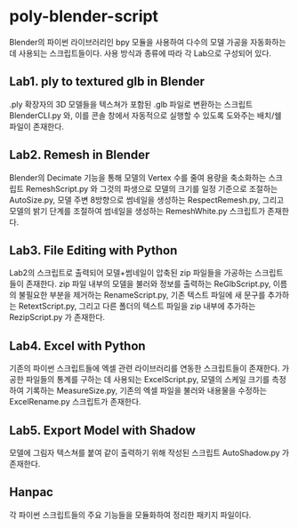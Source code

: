 # poly-blender-script

Blender의 파이썬 라이브러리인 bpy 모듈을 사용하여 다수의 모델 가공을 자동화하는 데 사용되는 스크립트들이다. 사용 방식과 종류에 따라 각 Lab으로 구성되어 있다.

## Lab1. ply to textured glb in Blender

.ply 확장자의 3D 모델들을 텍스쳐가 포함된 .glb 파일로 변환하는 스크립트 BlenderCLI.py 와, 이를 콘솔 창에서 자동적으로 실행할 수 있도록 도와주는 배치/쉘 파일이 존재한다.

## Lab2. Remesh in Blender

Blender의 Decimate 기능을 통해 모델의 Vertex 수를 줄여 용량을 축소화하는 스크립트 RemeshScript.py 와 그것의 파생으로 모델의 크기를 일정 기준으로 조절하는 AutoSize.py, 모델 주변 8방향으로 썸네일을 생성하는 RespectRemesh.py, 그리고 모델의 밝기 단계를 조절하여 썸네일을 생성하는 RemeshWhite.py 스크립트가 존재한다.

## Lab3. File Editing with Python

Lab2의 스크립트로 출력되어 모델+썸네일이 압축된 zip 파일들을 가공하는 스크립트들이 존재한다. zip 파일 내부의 모델을 불러와 정보를 출력하는 ReGlbScript.py, 이름의 불필요한 부분을 제거하는 RenameScript.py, 기존 텍스트 파일에 새 문구를 추가하는 RetextScript.py, 그리고 다른 폴더의 텍스트 파일을 zip 내부에 추가하는 RezipScript.py 가 존재한다.

## Lab4. Excel with Python

기존의 파이썬 스크립트들에 엑셀 관련 라이브러리를 연동한 스크립트들이 존재한다. 가공한 파일들의 통계를 구하는 데 사용되는 ExcelScript.py, 모델의 스케일 크기를 측정하여 기록하는 MeasureSize.py, 기존의 엑셀 파일을 불러와 내용물을 수정하는 ExcelRename.py 스크립트가 존재한다.

## Lab5. Export Model with Shadow

모델에 그림자 텍스쳐를 붙여 같이 출력하기 위해 작성된 스크립트 AutoShadow.py 가 존재한다. 

## Hanpac

각 파이썬 스크립트들의 주요 기능들을 모듈화하여 정리한 패키지 파일이다.